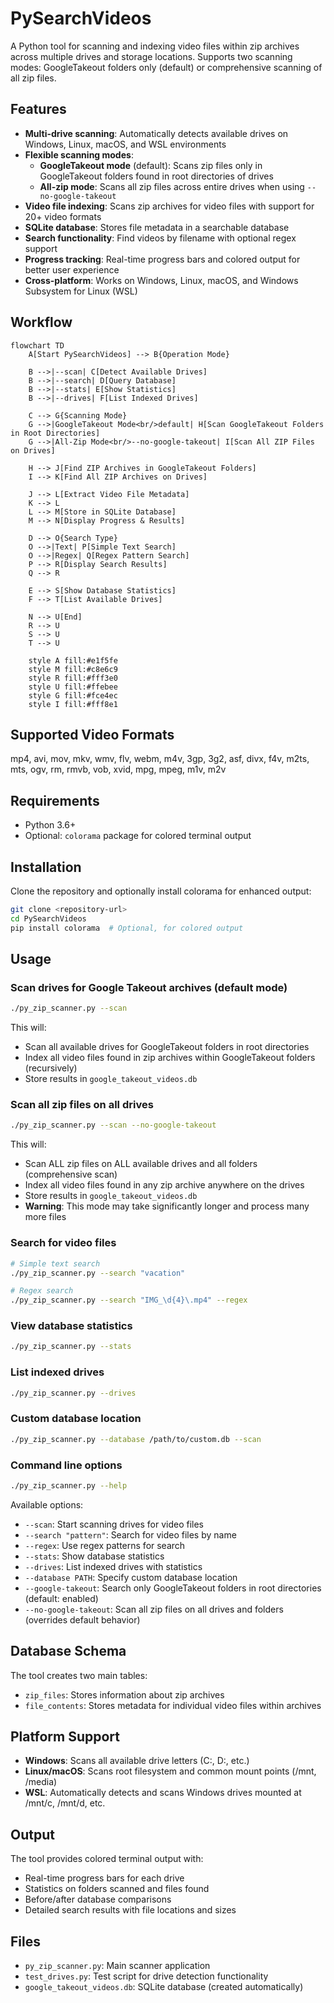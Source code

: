# PySearchVideos

A Python tool for scanning and indexing video files within zip archives across multiple drives and storage locations. Supports two scanning modes: GoogleTakeout folders only (default) or comprehensive scanning of all zip files.

## Features

- **Multi-drive scanning**: Automatically detects available drives on Windows, Linux, macOS, and WSL environments
- **Flexible scanning modes**: 
  - **GoogleTakeout mode** (default): Scans zip files only in GoogleTakeout folders found in root directories of drives
  - **All-zip mode**: Scans all zip files across entire drives when using `--no-google-takeout`
- **Video file indexing**: Scans zip archives for video files with support for 20+ video formats
- **SQLite database**: Stores file metadata in a searchable database
- **Search functionality**: Find videos by filename with optional regex support
- **Progress tracking**: Real-time progress bars and colored output for better user experience
- **Cross-platform**: Works on Windows, Linux, macOS, and Windows Subsystem for Linux (WSL)

## Workflow

```mermaid
flowchart TD
    A[Start PySearchVideos] --> B{Operation Mode}
    
    B -->|--scan| C[Detect Available Drives]
    B -->|--search| D[Query Database]
    B -->|--stats| E[Show Statistics]
    B -->|--drives| F[List Indexed Drives]
    
    C --> G{Scanning Mode}
    G -->|GoogleTakeout Mode<br/>default| H[Scan GoogleTakeout Folders in Root Directories]
    G -->|All-Zip Mode<br/>--no-google-takeout| I[Scan All ZIP Files on Drives]
    
    H --> J[Find ZIP Archives in GoogleTakeout Folders]
    I --> K[Find All ZIP Archives on Drives]
    
    J --> L[Extract Video File Metadata]
    K --> L
    L --> M[Store in SQLite Database]
    M --> N[Display Progress & Results]
    
    D --> O{Search Type}
    O -->|Text| P[Simple Text Search]
    O -->|Regex| Q[Regex Pattern Search]
    P --> R[Display Search Results]
    Q --> R
    
    E --> S[Show Database Statistics]
    F --> T[List Available Drives]
    
    N --> U[End]
    R --> U
    S --> U
    T --> U
    
    style A fill:#e1f5fe
    style M fill:#c8e6c9
    style R fill:#fff3e0
    style U fill:#ffebee
    style G fill:#fce4ec
    style I fill:#fff8e1
```

## Supported Video Formats

mp4, avi, mov, mkv, wmv, flv, webm, m4v, 3gp, 3g2, asf, divx, f4v, m2ts, mts, ogv, rm, rmvb, vob, xvid, mpg, mpeg, m1v, m2v

## Requirements

- Python 3.6+
- Optional: `colorama` package for colored terminal output

## Installation

Clone the repository and optionally install colorama for enhanced output:

```bash
git clone <repository-url>
cd PySearchVideos
pip install colorama  # Optional, for colored output
```

## Usage

### Scan drives for Google Takeout archives (default mode)

```bash
./py_zip_scanner.py --scan
```

This will:
- Scan all available drives for GoogleTakeout folders in root directories
- Index all video files found in zip archives within GoogleTakeout folders (recursively)
- Store results in `google_takeout_videos.db`

### Scan all zip files on all drives

```bash
./py_zip_scanner.py --scan --no-google-takeout
```

This will:
- Scan ALL zip files on ALL available drives and all folders (comprehensive scan)
- Index all video files found in any zip archive anywhere on the drives
- Store results in `google_takeout_videos.db`
- **Warning**: This mode may take significantly longer and process many more files

### Search for video files

```bash
# Simple text search
./py_zip_scanner.py --search "vacation"

# Regex search
./py_zip_scanner.py --search "IMG_\d{4}\.mp4" --regex
```

### View database statistics

```bash
./py_zip_scanner.py --stats
```

### List indexed drives

```bash
./py_zip_scanner.py --drives
```

### Custom database location

```bash
./py_zip_scanner.py --database /path/to/custom.db --scan
```

### Command line options

```bash
./py_zip_scanner.py --help
```

Available options:
- `--scan`: Start scanning drives for video files
- `--search "pattern"`: Search for video files by name
- `--regex`: Use regex patterns for search
- `--stats`: Show database statistics
- `--drives`: List indexed drives with statistics
- `--database PATH`: Specify custom database location
- `--google-takeout`: Search only GoogleTakeout folders in root directories (default: enabled)
- `--no-google-takeout`: Scan all zip files on all drives and folders (overrides default behavior)

## Database Schema

The tool creates two main tables:

- `zip_files`: Stores information about zip archives
- `file_contents`: Stores metadata for individual video files within archives

## Platform Support

- **Windows**: Scans all available drive letters (C:, D:, etc.)
- **Linux/macOS**: Scans root filesystem and common mount points (/mnt, /media)
- **WSL**: Automatically detects and scans Windows drives mounted at /mnt/c, /mnt/d, etc.

## Output

The tool provides colored terminal output with:
- Real-time progress bars for each drive
- Statistics on folders scanned and files found
- Before/after database comparisons
- Detailed search results with file locations and sizes

## Files

- `py_zip_scanner.py`: Main scanner application
- `test_drives.py`: Test script for drive detection functionality
- `google_takeout_videos.db`: SQLite database (created automatically)